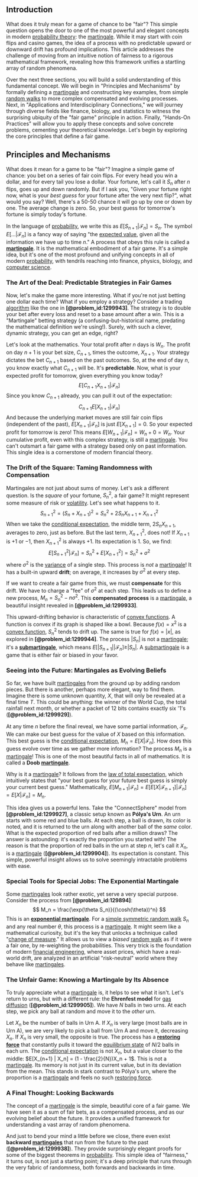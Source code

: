 ## Introduction
What does it truly mean for a game of chance to be "fair"? This simple question opens the door to one of the most powerful and elegant concepts in modern [probability theory](@article_id:140665): the [martingale](@article_id:145542). While it may start with coin flips and casino games, the idea of a process with no predictable upward or downward drift has profound implications. This article addresses the challenge of moving from an intuitive notion of fairness to a rigorous mathematical framework, revealing how this framework unifies a startling array of random phenomena.

Over the next three sections, you will build a solid understanding of this fundamental concept. We will begin in "Principles and Mechanisms" by formally defining a [martingale](@article_id:145542) and constructing key examples, from simple [random walks](@article_id:159141) to more complex compensated and evolving processes. Next, in "Applications and Interdisciplinary Connections," we will journey through diverse fields like finance, biology, and statistics to witness the surprising ubiquity of the "fair game" principle in action. Finally, "Hands-On Practices" will allow you to apply these concepts and solve concrete problems, cementing your theoretical knowledge. Let's begin by exploring the core principles that define a fair game.

## Principles and Mechanisms

What does it mean for a game to be "fair"? Imagine a simple game of chance: you bet on a series of fair coin flips. For every head you win a dollar, and for every tail you lose a dollar. Your fortune, let's call it $S_n$ after $n$ flips, goes up and down randomly. But if I ask you, "Given your fortune right now, what is your *best guess* for your fortune after the very next flip?", what would you say? Well, there's a 50-50 chance it will go up by one or down by one. The average change is zero. So, your best guess for tomorrow's fortune is simply today's fortune.

In the language of [probability](@article_id:263106), we write this as $E[S_{n+1} | \mathcal{F}_n] = S_n$. The symbol $E[...|\mathcal{F}_n]$ is a fancy way of saying "the [expected value](@article_id:160628), given all the information we have up to time $n$." A process that obeys this rule is called a **[martingale](@article_id:145542)**. It is the mathematical embodiment of a fair game. It's a simple idea, but it's one of the most profound and unifying concepts in all of modern [probability](@article_id:263106), with tendrils reaching into finance, physics, biology, and [computer science](@article_id:150299).

### The Art of the Deal: Predictable Strategies in Fair Games

Now, let's make the game more interesting. What if you're not just betting one dollar each time? What if you employ a strategy? Consider a trading [algorithm](@article_id:267625) like the one in **[@problem_id:1299943]**. The strategy is to double your bet after every loss and reset to a base amount after a win. This is a "Martingale" betting strategy (a confusing-but-historical name, predating the mathematical definition we're using!). Surely, with such a clever, dynamic strategy, you can get an edge, right?

Let's look at the mathematics. Your total profit after $n$ days is $W_n$. The profit on day $n+1$ is your bet size, $C_{n+1}$, times the outcome, $X_{n+1}$. Your strategy dictates the bet $C_{n+1}$ based on the past outcomes. So, at the end of day $n$, you know exactly what $C_{n+1}$ will be. It's **predictable**. Now, what is your expected profit for tomorrow, given everything you know today?
$$
E[C_{n+1} X_{n+1} | \mathcal{F}_n]
$$
Since you know $C_{n+1}$ already, you can pull it out of the expectation:
$$
C_{n+1} E[X_{n+1} | \mathcal{F}_n]
$$
And because the underlying market moves are still fair coin flips (independent of the past), $E[X_{n+1} | \mathcal{F}_n]$ is just $E[X_{n+1}] = 0$. So your expected profit for tomorrow is zero! This means $E[W_{n+1} | \mathcal{F}_n] = W_n + 0 = W_n$. Your cumulative profit, even with this complex strategy, is still a [martingale](@article_id:145542). You can't outsmart a fair game with a strategy based only on past information. This single idea is a cornerstone of modern financial theory.

### The Drift of the Square: Taming Randomness with Compensation

Martingales are not just about sums of money. Let's ask a different question. Is the *square* of your fortune, $S_n^2$, a fair game? It might represent some measure of risk or [volatility](@article_id:266358). Let's see what happens to it.
$$
S_{n+1}^2 = (S_n + X_{n+1})^2 = S_n^2 + 2S_n X_{n+1} + X_{n+1}^2
$$
When we take the [conditional expectation](@article_id:158646), the middle term, $2S_n X_{n+1}$, averages to zero, just as before. But the last term, $X_{n+1}^2$, does not! If $X_{n+1}$ is $+1$ or $-1$, then $X_{n+1}^2$ is always $+1$. Its expectation is $1$. So, we find:
$$
E[S_{n+1}^2 | \mathcal{F}_n] = S_n^2 + E[X_{n+1}^2] = S_n^2 + \sigma^2
$$
where $\sigma^2$ is the [variance](@article_id:148683) of a single step. This process is *not* a [martingale](@article_id:145542)! It has a built-in upward **drift**; on average, it increases by $\sigma^2$ at every step.

If we want to create a fair game from this, we must **compensate** for this drift. We have to charge a "fee" of $\sigma^2$ at each step. This leads us to define a new process, $M_n = S_n^2 - n\sigma^2$. This **compensated process** is a [martingale](@article_id:145542), a beautiful insight revealed in **[@problem_id:1299933]**.

This upward-drifting behavior is characteristic of [convex functions](@article_id:142581). A function is convex if its graph is shaped like a bowl. Because $f(x)=x^2$ is a [convex function](@article_id:142697), $S_n^2$ tends to drift up. The same is true for $f(x)=|x|$, as explored in **[@problem_id:1299944]**. The process $|S_n|$ is not a [martingale](@article_id:145542); it's a **[submartingale](@article_id:263484)**, which means $E[|S_{n+1}| | \mathcal{F}_n] \ge |S_n|$. A [submartingale](@article_id:263484) is a game that is either fair or biased in your favor.

### Seeing into the Future: Martingales as Evolving Beliefs

So far, we have built [martingales](@article_id:267285) from the ground up by adding random pieces. But there is another, perhaps more elegant, way to find them. Imagine there is some unknown quantity, $X$, that will only be revealed at a final time $T$. This could be anything: the winner of the World Cup, the total rainfall next month, or whether a packet of 12 bits contains exactly six '1's (**[@problem_id:1299929]**).

At any time $n$ before the final reveal, we have some partial information, $\mathcal{F}_n$. We can make our best guess for the value of $X$ based on this information. This best guess is the [conditional expectation](@article_id:158646), $M_n = E[X | \mathcal{F}_n]$. How does this guess evolve over time as we gather more information? The process $M_n$ is a [martingale](@article_id:145542)! This is one of the most beautiful facts in all of mathematics. It is called a **Doob [martingale](@article_id:145542)**.

Why is it a [martingale](@article_id:145542)? It follows from the [law of total expectation](@article_id:267435), which intuitively states that "your best guess for your future best guess is simply your current best guess." Mathematically, $E[M_{n+1} | \mathcal{F}_n] = E[E[X|\mathcal{F}_{n+1}] | \mathcal{F}_n] = E[X|\mathcal{F}_n] = M_n$.

This idea gives us a powerful lens. Take the "ConnectSphere" model from **[@problem_id:1299927]**, a classic setup known as **Pólya's Urn**. An urn starts with some red and blue balls. At each step, a ball is drawn, its color is noted, and it is returned to the urn along with another ball of the *same* color. What is the expected proportion of red balls after a million draws? The answer is astounding: it's exactly the proportion you started with! The reason is that the proportion of red balls in the urn at step $n$, let's call it $X_n$, is a [martingale](@article_id:145542) (**[@problem_id:1299904]**). Its expectation is constant. This simple, powerful insight allows us to solve seemingly intractable problems with ease.

### Special Tools for Special Jobs: The Exponential Martingale

Some [martingales](@article_id:267285) look rather exotic, yet serve a very special purpose. Consider the process from **[@problem_id:129894]**:
$$
M_n = \frac{\exp(\theta S_n)}{(\cosh(\theta))^n}
$$
This is an **[exponential martingale](@article_id:181757)**. For a [simple symmetric random walk](@article_id:276255) $S_n$ and any real number $\theta$, this process is a [martingale](@article_id:145542). It might seem like a mathematical curiosity, but it's the key that unlocks a technique called "[change of measure](@article_id:157393)." It allows us to view a *biased* [random walk](@article_id:142126) as if it were a fair one, by re-weighting the probabilities. This very trick is the foundation of modern [financial engineering](@article_id:136449), where asset prices, which have a real-world drift, are analyzed in an artificial "risk-neutral" world where they behave like [martingales](@article_id:267285).

### The Unfair Game: Knowing a Martingale by Its Absence

To truly appreciate what a [martingale](@article_id:145542) is, it helps to see what it isn't. Let's return to urns, but with a different rule: the **Ehrenfest model** for [gas diffusion](@article_id:190868) (**[@problem_id:1299905]**). We have $N$ balls in two urns. At each step, we pick any ball at random and move it to the *other* urn.

Let $X_n$ be the number of balls in Urn A. If $X_n$ is very large (most balls are in Urn A), we are very likely to pick a ball from Urn A and move it, decreasing $X_n$. If $X_n$ is very small, the opposite is true. The process has a **[restoring force](@article_id:269088)** that constantly pulls it toward the [equilibrium state](@article_id:269870) of $N/2$ balls in each urn. The [conditional expectation](@article_id:158646) is not $X_n$, but a value closer to the middle: $E[X_{n+1} | X_n] = (1 - \frac{2}{N})X_n + 1$. This is not a [martingale](@article_id:145542). Its memory is not just in its current value, but in its deviation from the mean. This stands in stark contrast to Pólya's urn, where the proportion is a [martingale](@article_id:145542) and feels no such [restoring force](@article_id:269088).

### A Final Thought: Looking Backwards

The concept of a [martingale](@article_id:145542) is the simple, beautiful core of a fair game. We have seen it as a sum of fair bets, as a compensated process, and as our evolving belief about the future. It provides a unified framework for understanding a vast array of random phenomena.

And just to bend your mind a little before we close, there even exist **backward [martingales](@article_id:267285)** that run from the future to the past (**[@problem_id:1299938]**). They provide surprisingly elegant proofs for some of the biggest theorems in [probability](@article_id:263106). This simple idea of "fairness," it turns out, is not just a starting point; it's a deep principle that runs through the very fabric of randomness, both forwards and backwards in time.

